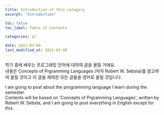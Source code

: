 ```yaml
---
title: Introduction of this category
excerpt: "Introduction"

toc: false
toc_label: Table of Contents

categories: pl

date: 2022-03-09
last_modified_at: 2022-03-09
---
```


학기 중에 배우는 프로그래밍 언어에 대하여 글을 올릴 거에요.  
내용은 Concepts of Prgramming Languages (저자 Robert W. Sebsta)를 참고하여 올릴 것이고 이 글을 제외한 모든 글들을 영어로 올릴 것입니다.  

I am going to post about the programming language I learn during the semester.  
Contents will be based on 'Concepts of Prgramming Languages', written by  Robert W. Sebsta, and I am going to post everything in English except for this.
